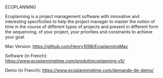 ECOPLANNING

Ecoplanning is a project management software with innovative and interesting specificities to help the project manager to master the notion of time in the course of different types of projects and present in different form the sequencing, of your project, your priorities and constraints to achieve your goal.

Mac Version:
https://github.com/Henry1098/EcoplanningMac


Software (in French):
https://www.ecoplanningtime.com/produit/ecoplanning-v5/

Demo (in French):
https://www.ecoplanningtime.com/demande-de-demo/
